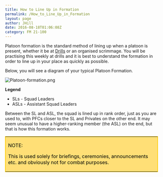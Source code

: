 ```yaml
---
title: How to Line Up in Formation
permalink: /How_to_Line_Up_in_Formation
layout: page
author: JHill
date: 2016-08-18T01:06:08Z
category: FM 21-100
---
```

Platoon formation is the standard method of lining up when a platoon is
present, whether it be at [Drills](Drills "wikilink") or an organised
scrimmage. You will be practising this weekly at drills and it is best
to understand the formation in order to line up in your place as quickly
as possible.

Below, you will see a diagram of your typical Platoon Formation.

![Platoon-formation.png](Platoon-formation.png "Platoon-formation.png")

**Legend**

  - SLs - Squad Leaders
  - ASLs - Assistant Squad Leaders

Between the SL and ASL, the squad is lined up in rank order, just as you
are used to, with PFCs closer to the SL and Privates on the other end.
It may seem unusual to have a higher-ranking member (the ASL) on the
end, but that is how this formation works.

<table border="1" style="background-color:#ffdf76;border-collapse:collapse;border:1px solid #FFCC00;color:#000000;width:100%" cellpadding="4" cellspacing="3">

<tr>

<td>

NOTE:

This is used solely for briefings, ceremonies, announcements etc. and
obviously not for combat purposes.

</td>

</tr>

</table>

